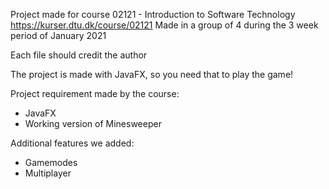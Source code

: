 Project made for course 02121 - Introduction to Software Technology https://kurser.dtu.dk/course/02121
Made in a group of 4 during the 3 week period of January 2021

Each file should credit the author

The project is made with JavaFX, so you need that to play the game! 

Project requirement made by the course: 
- JavaFX 
- Working version of Minesweeper
 
Additional features we added:
- Gamemodes 
- Multiplayer
